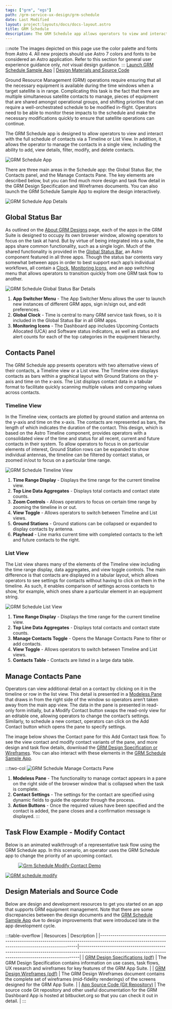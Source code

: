 ```yaml
---
tags: ["grm", "egs"]
path: /grm-service-ux-design/grm-schedule
date: Last Modified
layout: project:layouts/docs/docs-layout.astro
title: GRM Schedule
description: The GRM Schedule app allows operators to view and interact with the full schedule of contacts via a Timeline or List View.
---
```


:::note
The images depicted on this page use the color palette and fonts from Astro 4. All new projects should use Astro 7 colors and fonts to be considered an Astro application. Refer to this section for general user experience guidance only, _not_ visual design guidance.
:::
[Launch GRM Schedule Sample App](https://grm-schedule.astrouxds.com/) | [Design Materials and Source Code](/grm-service-ux-design/grm-schedule/#design-materials-and-source-code)

Ground Resource Management (GRM) operations require ensuring that all the necessary equipment is available during the time windows when a target satellite is in range. Complicating this task is the fact that there are multiple simultaneous satellite contacts to manage, pieces of equipment that are shared amongst operational groups, and shifting priorities that can require a well-orchestrated schedule to be modified in-flight. Operators need to be able to monitor these impacts to the schedule and make the necessary modifications quickly to ensure that satellite operations can continue.

The GRM Schedule app is designed to allow operators to view and interact with the full schedule of contacts via a Timeline or List View. In addition, it allows the operator to manage the contacts in a single view, including the ability to add, view details, filter, modify, and delete contacts.

![GRM Schedule App](/img/service-specific-ux-design/grm-schedule-app.png)

There are three main areas in the Schedule app: the Global Status Bar, the Contacts panel, and the Manage Contacts Pane. The key elements are described below, but you can find much more design and task flow detail in the GRM Design Specification and Wireframes documents. You can also launch the GRM Schedule Sample App to explore the design interactively.

![GRM Schedule App Details](/img/service-specific-ux-design/grm-schedule-app-details.png)

## Global Status Bar

As outlined on the [About GRM Designs](/grm-service-ux-design/about-the-grm-designs) page, each of the apps in the GRM Suite is designed to occupy its own browser window, allowing operators to focus on the task at hand. But by virtue of being integrated into a suite, the apps share common functionality, such as a single login. Much of the shared functionality is provided in the [Global Status Bar](/components/global-status-bar), an Astro component featured in all three apps. Though the status bar contents vary somewhat between apps in order to best support each app’s individual workflows, all contain a [Clock](/components/clock), [Monitoring Icons](/components/icons-and-symbols), and an app switching menu that allows operators to transition quickly from one GRM task flow to another.

![GRM Schedule Global Status Bar Details](/img/service-specific-ux-design/grm-schedule-global-status-bar-details.png)

1. **App Switcher Menu** - The App Switcher Menu allows the user to launch new instances of different GRM apps, sign in/sign out, and edit preferences.
2. **Global Clock** - Time is central to many GRM service task flows, so it is included in the Global Status Bar in all GRM apps.
3. **Monitoring Icons** - The Dashboard app includes Upcoming Contacts Allocated (UCA) and Software status indicators, as well as status and alert counts for each of the top categories in the equipment hierarchy.

## Contacts Panel

The GRM Schedule app presents operators with two alternative views of their contacts, a Timeline view or a List view. The Timeline view displays contacts as bars within a graphical layout with Ground Stations on the y-axis and time on the x-axis. The List displays contact data in a tabular format to facilitate quickly scanning multiple values and comparing values across contacts.

### Timeline View

In the Timeline view, contacts are plotted by ground station and antenna on the y-axis and time on the x-axis. The contacts are represented as bars, the length of which indicates the duration of the contact. This design, which is based on the Astro Timeline component, provides operators with a consolidated view of the time and status for all recent, current and future contacts in their system. To allow operators to focus in on particular elements of interest, Ground Station rows can be expanded to show individual antennas, the timeline can be filtered by contact status, or zoomed in/out to focus on a particular time range.

![GRM Schedule Timeline View](/img/service-specific-ux-design/grm-schedule-timeline-details.png)

1. **Time Range Display** - Displays the time range for the current timeline view.
2. **Top Line Data Aggregates** - Displays total contacts and contact state counts.
3. **Zoom Controls** - Allows operators to focus on certain time range by zooming the timeline in or out.
4. **View Toggle** - Allows operators to switch between Timeline and List views.
5. **Ground Stations** - Ground stations can be collapsed or expanded to display contacts by antenna.
6. **Playhead** - Line marks current time with completed contacts to the left and future contacts to the right.

### List View

The List view shares many of the elements of the Timeline view including the time range display, data aggregates, and view toggle controls. The main difference is that contacts are displayed in a tabular layout, which allows operators to see settings for contacts without having to click on them in the timeline. As such, it enables comparison of settings across contacts to show, for example, which ones share a particular element in an equipment string.

![GRM Schedule List View](/img/service-specific-ux-design/grm-schedule-list-details.png)

1. **Time Range Display** - Displays the time range for the current timeline view.
2. **Top Line Data Aggregates** - Displays total contacts and contact state counts.
3. **Manage Contacts Toggle** - Opens the Manage Contacts Pane to filter or add contacts.
4. **View Toggle** - Allows operators to switch between Timeline and List views.
5. **Contacts Table** - Contacts are listed in a large data table.

## Manage Contacts Pane

Operators can view additional detail on a contact by clicking on it in the timeline or row in the list view. This detail is presented in a [Modeless Pane](/patterns/modeless-panes) that draws in from the right side of the window so operators aren’t taken away from the main app view. The data in the pane is presented in read-only form initially, but a Modify Contact button swaps the read-only view for an editable one, allowing operators to change the contact’s settings. Similarly, to schedule a new contact, operators can click on the Add Contact button which opens the pane to specify settings.

The image below shows the Contact pane for this Add Contact task flow. To see the view contact and modify contact variants of the pane, and more design and task flow details, download the [GRM Design Specification or Wireframes](/grm-service-ux-design/grm-schedule/#design-materials-and-source-code). You can also interact with these elements in the [GRM Schedule Sample App](https://grm-schedule.astrouxds.com/).

:::two-col
![GRM Schedule Manage Contacts Pane](/img/service-specific-ux-design/grm-schedule-manage-contacts-details.png)

1. **Modeless Pane** - The functionality to manage contact appears in a pane on the right side of the browser window that is collapsed when the task is complete.
2. **Contact Settings** - The settings for the contact are specified using dynamic fields to guide the operator through the process.
3. **Action Buttons** - Once the required values have been specified and the contact is added, the pane closes and a confirmation message is displayed.
   :::

## Task Flow Example - Modify Contact

Below is an animated walkthrough of a representative task flow using the GRM Schedule app. In this scenario, an operator uses the GRM Schedule app to change the priority of an upcoming contact.

<div markdown="1">
 <figure>
  <a href="#demo" class="demo" name="close">
   <span class="icon-play"></span>
   <img src="/img/service-specific-ux-design/grm-schedule-modify-contact-placeholder.png"
   alt="Grm Schedule Modify Contact Demo" />
  </a>
 </figure>
 <a href="#close" class="lightbox" id="demo" markdown="1">
  <img src="/img/service-specific-ux-design/grm-schedule-modify-contact.gif" alt="GRM schedule modify" />
 </a>
</div>

## Design Materials and Source Code

Below are design and development resources to get you started on an app that supports GRM equipment management. Note that there are some discrepancies between the design documents and the [GRM Schedule Sample App](https://grm-equipment.astrouxds.com/) due to design improvements that were introduced late in the app development cycle.

:::table-overflow
| Resources                                                                                                                                       | Description                                                                                                                                                |
|-------------------------------------------------------------------------------------------------------------------------------------------------|------------------------------------------------------------------------------------------------------------------------------------------------------------|
| [GRM Design Specifications (pdf)](http://com.rocketcom.astrouxds.s3.amazonaws.com/attachments/cjx3r384i2gbihmqnxcwrq25d-grm-specifications.pdf) | The GRM Design Specification contains information on use cases, task flows, UX research and wireframes for key features of the GRM App Suite.              |
| [GRM Design Wireframes (pdf)](http://com.rocketcom.astrouxds.s3.amazonaws.com/attachments/cjtsx349t073s4iqnxbejjwg6-grm-wireframes.pdf)         | The GRM Design Wireframes document contains the complete set of wireframes (mid-fidelity renderings) of the screens designed for the GRM App Suite.        |
| [App Source Code (Git Repository)](https://bitbucket.org/rocketcom/grm-sample-apps-schedule/src/master/)                                        | The source code Git repository and other useful documentation for the GRM Dashboard App is hosted at bitbucket.org so that you can check it out in detail. |
:::
